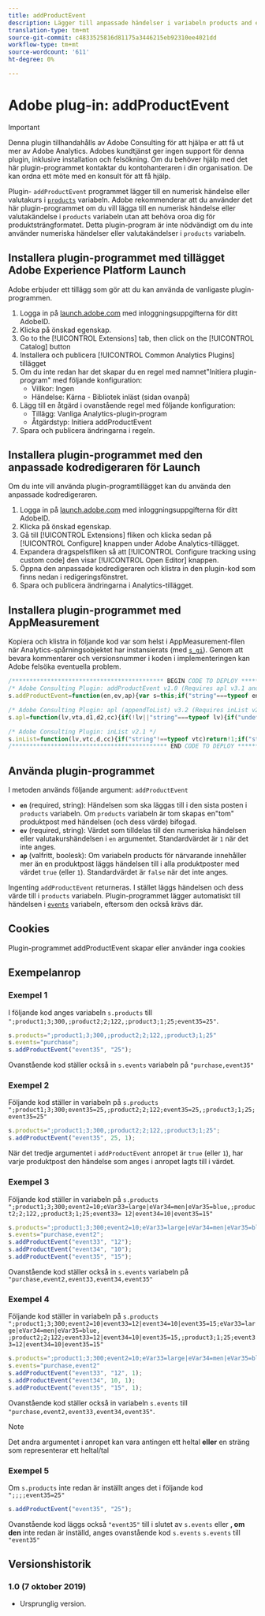 ```yaml
---
title: addProductEvent
description: Lägger till anpassade händelser i variabeln products and events.
translation-type: tm+mt
source-git-commit: c4833525816d81175a3446215eb92310ee4021dd
workflow-type: tm+mt
source-wordcount: '611'
ht-degree: 0%

---
```



# Adobe plug-in: addProductEvent

>[!IMPORTANT]
>
>Denna plugin tillhandahålls av Adobe Consulting för att hjälpa er att få ut mer av Adobe Analytics. Adobes kundtjänst ger ingen support för denna plugin, inklusive installation och felsökning. Om du behöver hjälp med det här plugin-programmet kontaktar du kontohanteraren i din organisation. De kan ordna ett möte med en konsult för att få hjälp.

Plugin- `addProductEvent` programmet lägger till en numerisk händelse eller valutakurs i [`products`](../page-vars/products.md) variabeln. Adobe rekommenderar att du använder det här plugin-programmet om du vill lägga till en numerisk händelse eller valutakändelse i `products` variabeln utan att behöva oroa dig för produktsträngformatet. Detta plugin-program är inte nödvändigt om du inte använder numeriska händelser eller valutakändelser i `products` variabeln.

## Installera plugin-programmet med tillägget Adobe Experience Platform Launch

Adobe erbjuder ett tillägg som gör att du kan använda de vanligaste plugin-programmen.

1. Logga in på [launch.adobe.com](https://launch.adobe.com) med inloggningsuppgifterna för ditt AdobeID.
1. Klicka på önskad egenskap.
1. Go to the [!UICONTROL Extensions] tab, then click on the [!UICONTROL Catalog] button
1. Installera och publicera [!UICONTROL Common Analytics Plugins] tillägget
1. Om du inte redan har det skapar du en regel med namnet&quot;Initiera plugin-program&quot; med följande konfiguration:
   * Villkor: Ingen
   * Händelse: Kärna - Bibliotek inläst (sidan ovanpå)
1. Lägg till en åtgärd i ovanstående regel med följande konfiguration:
   * Tillägg: Vanliga Analytics-plugin-program
   * Åtgärdstyp: Initiera addProductEvent
1. Spara och publicera ändringarna i regeln.

## Installera plugin-programmet med den anpassade kodredigeraren för Launch

Om du inte vill använda plugin-programtillägget kan du använda den anpassade kodredigeraren.

1. Logga in på [launch.adobe.com](https://launch.adobe.com) med inloggningsuppgifterna för ditt AdobeID.
1. Klicka på önskad egenskap.
1. Gå till [!UICONTROL Extensions] fliken och klicka sedan på [!UICONTROL Configure] knappen under Adobe Analytics-tillägget.
1. Expandera dragspelsfliken så att [!UICONTROL Configure tracking using custom code] den visar [!UICONTROL Open Editor] knappen.
1. Öppna den anpassade kodredigeraren och klistra in den plugin-kod som finns nedan i redigeringsfönstret.
1. Spara och publicera ändringarna i Analytics-tillägget.

## Installera plugin-programmet med AppMeasurement

Kopiera och klistra in följande kod var som helst i AppMeasurement-filen när Analytics-spårningsobjektet har instansierats (med [`s_gi`](../functions/s-gi.md)). Genom att bevara kommentarer och versionsnummer i koden i implementeringen kan Adobe felsöka eventuella problem.

```js
/******************************************* BEGIN CODE TO DEPLOY *******************************************/
/* Adobe Consulting Plugin: addProductEvent v1.0 (Requires apl v3.1 and inList v2.0+ plug-ins) */
s.addProductEvent=function(en,ev,ap){var s=this;if("string"===typeof en)if(ev=isNaN(ev)?"1":String(ev),ap=ap||!1,s.events= s.apl(s.events,en),s.products){var e=s.products.split(",");ap=ap?0:e.length-1;for(var a;ap<e.length;ap++)a=e[ap].split(";") ,a[4]&&a[4].includes("event")?a[4]=a[4]+"|"+en+"="+ev:a[5]?a[4]=en+"="+ev:a[4]||(a[3]||(a[3]=""),a[2]||(a[2]=""),a[1]||(a[1]=""),a[4]=en+"="+ev),e[ap]=a.join(";");s.products=e.join(",")}else s.products=";;;;"+en+"="+ev};

/* Adobe Consulting Plugin: apl (appendToList) v3.2 (Requires inList v2.0 or higher) */
s.apl=function(lv,vta,d1,d2,cc){if(!lv||"string"===typeof lv){if("undefined"===typeof this.inList||"string"!==typeof vta||""===vta)return lv;d1=d1||",";d2=d2||d1;1==d2&&(d2=d1,cc||(cc=1));2==d2&&1!=cc&&(d2=d1);vta=vta.split(",");for(var g=vta.length,e=0;e<g;e++)this.inList(lv,vta[e],d1,cc)||(lv=lv?lv+d2+vta[e]:vta[e])}return lv};

/* Adobe Consulting Plugin: inList v2.1 */
s.inList=function(lv,vtc,d,cc){if("string"!==typeof vtc)return!1;if("string"===typeof lv)lv=lv.split(d||",");else if("object"!== typeof lv)return!1;d=0;for(var e=lv.length;d<e;d++)if(1==cc&&vtc===lv[d]||vtc.toLowerCase()===lv[d].toLowerCase())return!0;return!1};
/******************************************** END CODE TO DEPLOY ********************************************/
```

## Använda plugin-programmet

I metoden används följande argument: `addProductEvent`

* **`en`** (required, string): Händelsen som ska läggas till i den sista posten i `products` variabeln. Om `products` variabeln är tom skapas en&quot;tom&quot; produktpost med händelsen (och dess värde) bifogad.
* **`ev`** (required, string): Värdet som tilldelas till den numeriska händelsen eller valutakurshändelsen i `en` argumentet.  Standardvärdet är `1` när det inte anges.
* **`ap`** (valfritt, boolesk): Om variabeln products för närvarande innehåller mer än en produktpost läggs händelsen till i alla produktposter med värdet `true` (eller `1`).  Standardvärdet är `false` när det inte anges.

Ingenting `addProductEvent` returneras. I stället läggs händelsen och dess värde till i `products` variabeln. Plugin-programmet lägger automatiskt till händelsen i [`events`](../page-vars/events/events-overview.md) variabeln, eftersom den också krävs där.

## Cookies

Plugin-programmet addProductEvent skapar eller använder inga cookies

## Exempelanrop

### Exempel 1

I följande kod anges variabeln `s.products` till `";product1;3;300,;product2;2;122,;product3;1;25;event35=25"`.

```js
s.products=";product1;3;300,;product2;2;122,;product3;1;25"
s.events="purchase";
s.addProductEvent("event35", "25");
```

Ovanstående kod ställer också in `s.events` variabeln på `"purchase,event35"`

### Exempel 2

Följande kod ställer in variabeln på `s.products` `";product1;3;300;event35=25,;product2;2;122;event35=25,;product3;1;25;event35=25"`

```js
s.products=";product1;3;300,;product2;2;122,;product3;1;25";
s.addProductEvent("event35", 25, 1);
```

När det tredje argumentet i `addProductEvent` anropet är `true` (eller `1`), har varje produktpost den händelse som anges i anropet lagts till i värdet.

### Exempel 3

Följande kod ställer in variabeln på `s.products` `";product1;3;300;event2=10;eVar33=large|eVar34=men|eVar35=blue,;product2;2;122,;product3;1;25;event33= 12|event34=10|event35=15"`

```js
s.products=";product1;3;300;event2=10;eVar33=large|eVar34=men|eVar35=blue,;product2;2;122,;product3;1;25";
s.events="purchase,event2";
s.addProductEvent("event33", "12");
s.addProductEvent("event34", "10");
s.addProductEvent("event35", "15");
```

Ovanstående kod ställer också in `s.events` variabeln på `"purchase,event2,event33,event34,event35"`

### Exempel 4

Följande kod ställer in variabeln på `s.products` `";product1;3;300;event2=10|event33=12|event34=10|event35=15;eVar33=large|eVar34=men|eVar35=blue, ;product2;2;122;event33=12|event34=10|event35=15,;product3;1;25;event33=12|event34=10|event35=15"`

```js
s.products=";product1;3;300;event2=10;eVar33=large|eVar34=men|eVar35=blue,;product2;2;122,;product3;1;25"
s.events="purchase,event2"
s.addProductEvent("event33", "12", 1);
s.addProductEvent("event34", 10, 1);
s.addProductEvent("event35", "15", 1);
```

Ovanstående kod ställer också in variabeln `s.events` till `"purchase,event2,event33,event34,event35"`.

>[!NOTE]
>
>Det andra argumentet i anropet kan vara antingen ett heltal **eller** en sträng som representerar ett heltal/tal

### Exempel 5

Om `s.products` inte redan är inställt anges det i följande kod `";;;;event35=25"`

```js
s.addProductEvent("event35", "25");
```

Ovanstående kod läggs också `"event35"` till i slutet av `s.events` eller **, om den** inte redan är inställd, anges ovanstående kod `s.events` `s.events` till `"event35"`

## Versionshistorik

### 1.0 (7 oktober 2019)

* Ursprunglig version.
